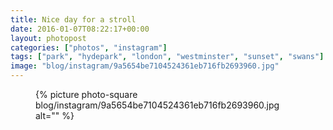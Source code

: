 ```yaml
---
title: Nice day for a stroll
date: 2016-01-07T08:22:17+00:00
layout: photopost
categories: ["photos", "instagram"]
tags: ["park", "hydepark", "london", "westminster", "sunset", "swans"]
image: "blog/instagram/9a5654be7104524361eb716fb2693960.jpg"
---
```


<figure class="photo photo--square">
  {% picture photo-square blog/instagram/9a5654be7104524361eb716fb2693960.jpg alt="" %}
</figure>


